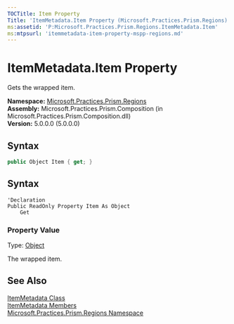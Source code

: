 ```yaml
---
TOCTitle: Item Property
Title: 'ItemMetadata.Item Property (Microsoft.Practices.Prism.Regions)'
ms:assetid: 'P:Microsoft.Practices.Prism.Regions.ItemMetadata.Item'
ms:mtpsurl: 'itemmetadata-item-property-mspp-regions.md'
---
```


# ItemMetadata.Item Property

Gets the wrapped item.

**Namespace:** [Microsoft.Practices.Prism.Regions](/patterns-practices/reference/mspp-regions-namespace)  
**Assembly:** Microsoft.Practices.Prism.Composition (in Microsoft.Practices.Prism.Composition.dll)  
**Version:** 5.0.0.0 (5.0.0.0)

## Syntax

```C#
public Object Item { get; }
```

## Syntax

```VB
'Declaration
Public ReadOnly Property Item As Object
	Get
```

### Property Value

Type: [Object](http://msdn.microsoft.com/en-us/library/e5kfa45b)

The wrapped item.

## See Also

[ItemMetadata Class](/patterns-practices/reference/itemmetadata-class-mspp-regions)  
[ItemMetadata Members](/patterns-practices/reference/itemmetadata-members-mspp-regions)  
[Microsoft.Practices.Prism.Regions Namespace](/patterns-practices/reference/mspp-regions-namespace)  